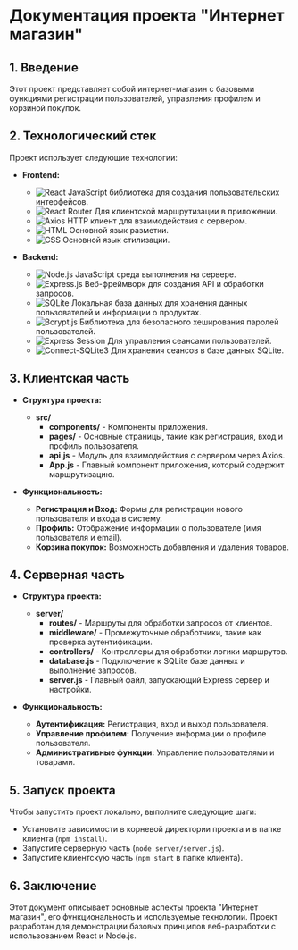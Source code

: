 # Документация проекта "Интернет магазин"

## 1. Введение

Этот проект представляет собой интернет-магазин с базовыми функциями регистрации пользователей, управления профилем и корзиной покупок.

## 2. Технологический стек

Проект использует следующие технологии:

- **Frontend:**

  - ![React](https://img.shields.io/badge/-React-61DAFB?logo=react&logoColor=white&style=flat) JavaScript библиотека для создания пользовательских интерфейсов.
  - ![React Router](https://img.shields.io/badge/-React_Router-CA4245?logo=react-router&logoColor=white&style=flat) Для клиентской маршрутизации в приложении.
  - ![Axios](https://img.shields.io/badge/-Axios-61DAFB?logo=axios&logoColor=white&style=flat) HTTP клиент для взаимодействия с сервером.
  - ![HTML](https://img.shields.io/badge/-HTML-E34F26?logo=html5&logoColor=white&style=flat) Основной язык разметки.
  - ![CSS](https://img.shields.io/badge/-CSS-1572B6?logo=css3&logoColor=white&style=flat) Основной язык стилизации.

- **Backend:**
  - ![Node.js](https://img.shields.io/badge/-Node.js-339933?logo=node.js&logoColor=white&style=flat) JavaScript среда выполнения на сервере.
  - ![Express.js](https://img.shields.io/badge/-Express.js-000000?logo=express&logoColor=white&style=flat) Веб-фреймворк для создания API и обработки запросов.
  - ![SQLite](https://img.shields.io/badge/-SQLite-003B57?logo=sqlite&logoColor=white&style=flat) Локальная база данных для хранения данных пользователей и информации о продуктах.
  - ![Bcrypt.js](https://img.shields.io/badge/-Bcrypt.js-2A2D2E?logo=npm&logoColor=white&style=flat) Библиотека для безопасного хеширования паролей пользователей.
  - ![Express Session](https://img.shields.io/badge/-Express_Session-000000?logo=express&logoColor=white&style=flat) Для управления сеансами пользователей.
  - ![Connect-SQLite3](https://img.shields.io/badge/-Connect_SQLite3-003B57?style=flat) Для хранения сеансов в базе данных SQLite.

## 3. Клиентская часть

- **Структура проекта:**

  - **src/**
    - **components/** - Компоненты приложения.
    - **pages/** - Основные страницы, такие как регистрация, вход и профиль пользователя.
    - **api.js** - Модуль для взаимодействия с сервером через Axios.
    - **App.js** - Главный компонент приложения, который содержит маршрутизацию.

- **Функциональность:**
  - **Регистрация и Вход:** Формы для регистрации нового пользователя и входа в систему.
  - **Профиль:** Отображение информации о пользователе (имя пользователя и email).
  - **Корзина покупок:** Возможность добавления и удаления товаров.

## 4. Серверная часть

- **Структура проекта:**

  - **server/**
    - **routes/** - Маршруты для обработки запросов от клиентов.
    - **middleware/** - Промежуточные обработчики, такие как проверка аутентификации.
    - **controllers/** - Контроллеры для обработки логики маршрутов.
    - **database.js** - Подключение к SQLite базе данных и выполнение запросов.
    - **server.js** - Главный файл, запускающий Express сервер и настройки.

- **Функциональность:**
  - **Аутентификация:** Регистрация, вход и выход пользователя.
  - **Управление профилем:** Получение информации о профиле пользователя.
  - **Административные функции:** Управление пользователями и товарами.

## 5. Запуск проекта

Чтобы запустить проект локально, выполните следующие шаги:

- Установите зависимости в корневой директории проекта и в папке клиента (`npm install`).
- Запустите серверную часть (`node server/server.js`).
- Запустите клиентскую часть (`npm start` в папке клиента).

## 6. Заключение

Этот документ описывает основные аспекты проекта "Интернет магазин", его функциональность и используемые технологии. Проект разработан для демонстрации базовых принципов веб-разработки с использованием React и Node.js.
